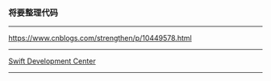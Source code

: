 ### 将要整理代码

--------------------------------
https://www.cnblogs.com/strengthen/p/10449578.html
      
--------------------------------

[Swift Development Center](https://www.swiftdevcenter.com/)


--------------------------------

